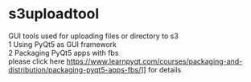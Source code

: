 # s3uploadtool
GUI tools used for uploading files or directory to s3 <br>
1 Using PyQt5 as GUI framework  <br>
2 Packaging PyQt5 apps with fbs <br>
   please click here https://www.learnpyqt.com/courses/packaging-and-distribution/packaging-pyqt5-apps-fbs/]] for details
   
